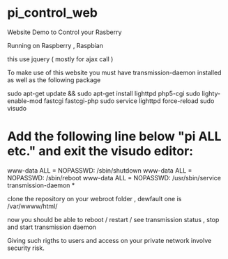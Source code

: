 # pi_control_web
Website Demo to Control your Rasberry 

Running on Raspberry , Raspbian 

this use jquery ( mostly for ajax call )

To make use of this website you must have transmission-daemon installed as well as 
the following package

sudo apt-get update && sudo apt-get install lighttpd php5-cgi
sudo lighty-enable-mod fastcgi fastcgi-php
sudo service lighttpd force-reload
sudo visudo

# Add the following line below "pi ALL etc." and exit the visudo editor:

www-data ALL = NOPASSWD: /sbin/shutdown
www-data ALL = NOPASSWD: /sbin/reboot
www-data ALL = NOPASSWD: /usr/sbin/service transmission-daemon *

clone the repository on your webroot folder , dewfault one is /var/wwww/html/

now you should be able to reboot / restart / see transmission status , stop and start transmission daemon 

Giving such rigths to users and access on your private network involve security risk.


